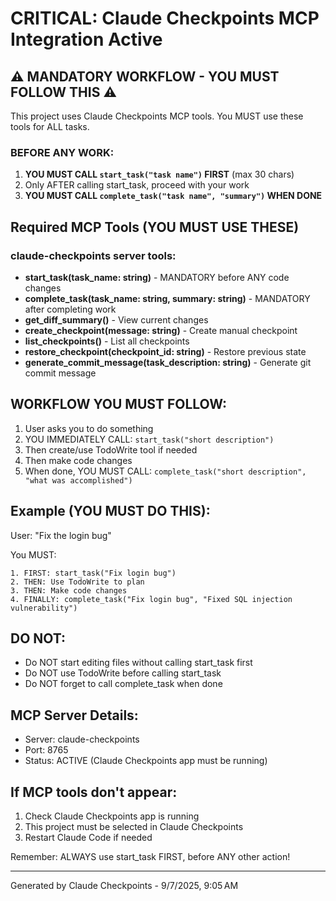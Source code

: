 # CRITICAL: Claude Checkpoints MCP Integration Active

## ⚠️ MANDATORY WORKFLOW - YOU MUST FOLLOW THIS ⚠️

This project uses Claude Checkpoints MCP tools. You MUST use these tools for ALL tasks.

### BEFORE ANY WORK:
1. **YOU MUST CALL `start_task("task name")` FIRST** (max 30 chars)
2. Only AFTER calling start_task, proceed with your work
3. **YOU MUST CALL `complete_task("task name", "summary")` WHEN DONE**

## Required MCP Tools (YOU MUST USE THESE)

### claude-checkpoints server tools:

- **start_task(task_name: string)** - MANDATORY before ANY code changes
- **complete_task(task_name: string, summary: string)** - MANDATORY after completing work
- **get_diff_summary()** - View current changes
- **create_checkpoint(message: string)** - Create manual checkpoint
- **list_checkpoints()** - List all checkpoints
- **restore_checkpoint(checkpoint_id: string)** - Restore previous state
- **generate_commit_message(task_description: string)** - Generate git commit message

## WORKFLOW YOU MUST FOLLOW:

1. User asks you to do something
2. YOU IMMEDIATELY CALL: `start_task("short description")`
3. Then create/use TodoWrite tool if needed
4. Then make code changes
5. When done, YOU MUST CALL: `complete_task("short description", "what was accomplished")`

## Example (YOU MUST DO THIS):

User: "Fix the login bug"

You MUST:
```
1. FIRST: start_task("Fix login bug")
2. THEN: Use TodoWrite to plan
3. THEN: Make code changes
4. FINALLY: complete_task("Fix login bug", "Fixed SQL injection vulnerability")
```

## DO NOT:
- Do NOT start editing files without calling start_task first
- Do NOT use TodoWrite before calling start_task
- Do NOT forget to call complete_task when done

## MCP Server Details:
- Server: claude-checkpoints
- Port: 8765
- Status: ACTIVE (Claude Checkpoints app must be running)

## If MCP tools don't appear:
1. Check Claude Checkpoints app is running
2. This project must be selected in Claude Checkpoints
3. Restart Claude Code if needed

Remember: ALWAYS use start_task FIRST, before ANY other action!

---
Generated by Claude Checkpoints - 9/7/2025, 9:05 AM